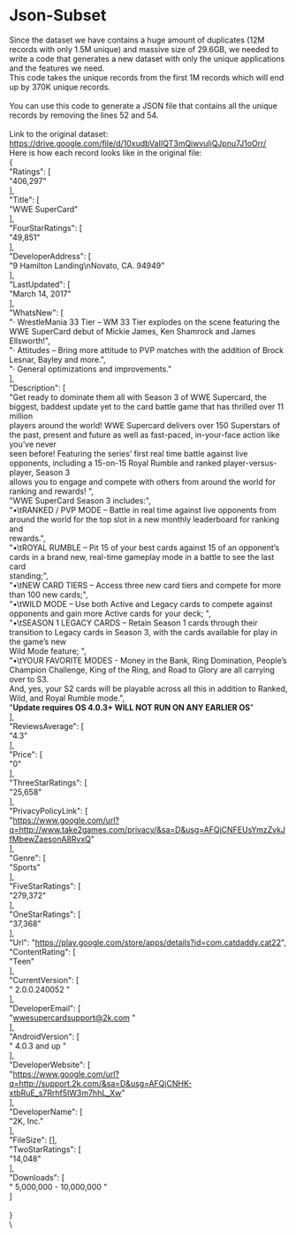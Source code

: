 # Json-Subset
Since the dataset we have contains a huge amount of duplicates (12M records with only 1.5M unique) and massive size of 29.6GB, we needed to write a code that generates a new dataset with only the unique applications and the features we need.  
This code takes the unique records from the first 1M records which will end up by 370K unique records.  \
\
You can use this code to generate a JSON file that contains all the unique records by removing the lines 52 and 54.  \
\
Link to the original dataset: https://drive.google.com/file/d/10xudbVaIIQT3mQiwvuljQJpnu7J1oOrr/
\
Here is how each record looks like in the original file:
\
{
\
  "Ratings": [
\
    "406,297"
\
  ],
\
  "Title": [
\
    "WWE SuperCard"
\
  ],
\
  "FourStarRatings": [
\
    "49,851"
\
  ],
\
  "DeveloperAddress": [
\
    "9 Hamilton Landing\nNovato, CA. 94949"
\
  ],
\
  "LastUpdated": [
\
    "March 14, 2017"
\
  ],
\
  "WhatsNew": [
\
    "· WrestleMania 33 Tier – WM 33 Tier explodes on the scene featuring the WWE SuperCard debut of Mickie James, Ken Shamrock and James Ellsworth!",
\
    "· Attitudes – Bring more attitude to PVP matches with the addition of Brock Lesnar, Bayley and more.",
\
    "· General optimizations and improvements."
\
  ],
\
  "Description": [
\
    "Get ready to dominate them all with Season 3 of WWE Supercard, the biggest, baddest update yet to the card battle game that has thrilled over 11 million \
players around the world! WWE Supercard delivers over 150 Superstars of the past, present and future as well as fast-paced, in-your-face action like you’ve never \
seen before!  Featuring the series’ first real time battle against live opponents, including a 15-on-15 Royal Rumble and ranked player-versus-player, Season 3 \
allows you to engage and compete with others from around the world for ranking and rewards! ",
\
    "WWE SuperCard Season 3 includes:",
\
    "•\tRANKED / PVP MODE – Battle in real time against live opponents from around the world for the top slot in a new monthly leaderboard for ranking and \
rewards.",
\
    "•\tROYAL RUMBLE – Pit 15 of your best cards against 15 of an opponent’s cards in a brand new, real-time gameplay mode in a battle to see the last card \
standing;",
\
    "•\tNEW CARD TIERS – Access three new card tiers and compete for more than 100 new cards;",
\
    "•\tWILD MODE – Use both Active and Legacy cards to compete against opponents and gain more Active cards for your deck; ",
\
    "•\tSEASON 1 LEGACY CARDS – Retain Season 1 cards through their transition to Legacy cards in Season 3, with the cards available for play in the game’s new \
Wild Mode feature; ",
\
    "•\tYOUR FAVORITE MODES  - Money in the Bank, Ring Domination, People’s Champion Challenge, King of the Ring, and Road to Glory are all carrying over to S3. \
And, yes, your S2 cards will be playable across all this in addition to Ranked, Wild, and Royal Rumble mode.",
\
    "**Update requires OS 4.0.3+ WILL NOT RUN ON ANY EARLIER OS**"
\
  ],
\
  "ReviewsAverage": [
\
    "4.3"
\
  ],
\
  "Price": [
\
    "0"
\
  ],
\
  "ThreeStarRatings": [
\
    "25,658"
\
  ],
\
  "PrivacyPolicyLink": [
\
    "https://www.google.com/url?q=http://www.take2games.com/privacy/&sa=D&usg=AFQjCNFEUsYmzZvkJfMbewZaesonA8RvxQ"
\
  ],
\
  "Genre": [
\
    "Sports"
\
  ],
\
  "FiveStarRatings": [
\
    "279,372"
\
  ],
\
  "OneStarRatings": [
\
    "37,368"
\
  ],
\
  "Url": "https://play.google.com/store/apps/details?id=com.catdaddy.cat22",
\
  "ContentRating": [
\
    "Teen"
\
  ],
\
  "CurrentVersion": [
\
    " 2.0.0.240052  "
\
  ],
\
  "DeveloperEmail": [
\
    "wwesupercardsupport@2k.com "
\
  ],
\
  "AndroidVersion": [
\
    "      4.0.3 and up    "
\
  ],
\
  "DeveloperWebsite": [
\
    "https://www.google.com/url?q=http://support.2k.com/&sa=D&usg=AFQjCNHK-xtbRuE_s7Rrhf5IW3m7hhL_Xw"
\
  ],
\
  "DeveloperName": [
\
    "2K, Inc."
\
  ],
\
  "FileSize": [],
\
  "TwoStarRatings": [
\
    "14,048"
\
  ],
\
  "Downloads": [
\
    "  5,000,000 - 10,000,000  "
\
  ]
\
\
}\
\
